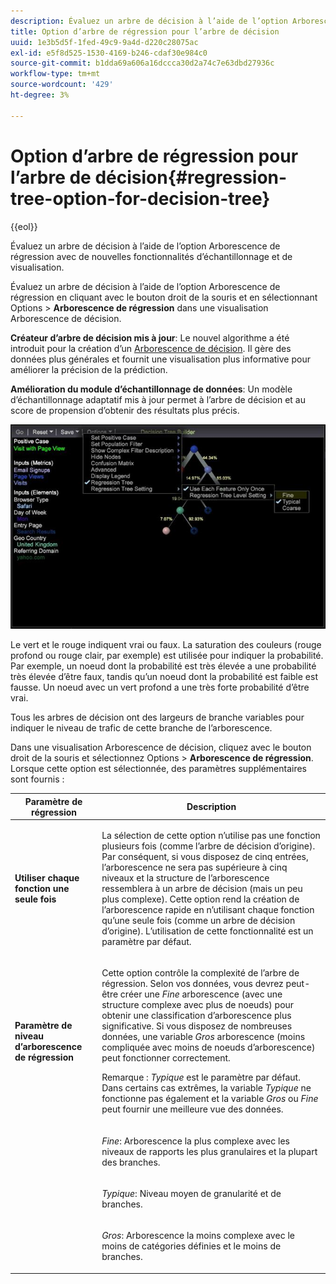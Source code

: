 ```yaml
---
description: Évaluez un arbre de décision à l’aide de l’option Arborescence de régression avec de nouvelles fonctionnalités d’échantillonnage et de visualisation.
title: Option d’arbre de régression pour l’arbre de décision
uuid: 1e3b5d5f-1fed-49c9-9a4d-d220c28075ac
exl-id: e5f8d525-1530-4169-b246-cdaf30e984c0
source-git-commit: b1dda69a606a16dccca30d2a74c7e63dbd27936c
workflow-type: tm+mt
source-wordcount: '429'
ht-degree: 3%

---
```


# Option d’arbre de régression pour l’arbre de décision{#regression-tree-option-for-decision-tree}

{{eol}}

Évaluez un arbre de décision à l’aide de l’option Arborescence de régression avec de nouvelles fonctionnalités d’échantillonnage et de visualisation.

Évaluez un arbre de décision à l’aide de l’option Arborescence de régression en cliquant avec le bouton droit de la souris et en sélectionnant Options > **Arborescence de régression** dans une visualisation Arborescence de décision.

**Créateur d’arbre de décision mis à jour**: Le nouvel algorithme a été introduit pour la création d’un [Arborescence de décision](https://experienceleague.adobe.com/docs/data-workbench/using/client/analysis-visualizations/decision-trees/c-decision-trees.html). Il gère des données plus générales et fournit une visualisation plus informative pour améliorer la précision de la prédiction.

**Amélioration du module d’échantillonnage de données**: Un modèle d’échantillonnage adaptatif mis à jour permet à l’arbre de décision et au score de propension d’obtenir des résultats plus précis.

![](assets/CART-RegressionTreeOptions.jpg)

Le vert et le rouge indiquent vrai ou faux. La saturation des couleurs (rouge profond ou rouge clair, par exemple) est utilisée pour indiquer la probabilité. Par exemple, un noeud dont la probabilité est très élevée a une probabilité très élevée d’être faux, tandis qu’un noeud dont la probabilité est faible est fausse. Un noeud avec un vert profond a une très forte probabilité d’être vrai.

Tous les arbres de décision ont des largeurs de branche variables pour indiquer le niveau de trafic de cette branche de l’arborescence.

Dans une visualisation Arborescence de décision, cliquez avec le bouton droit de la souris et sélectionnez Options > **Arborescence de régression**. Lorsque cette option est sélectionnée, des paramètres supplémentaires sont fournis :

<table id="table_39E025A3E0B549B4BEDCE0D30A499211"> 
 <thead> 
  <tr> 
   <th colname="col1" class="entry"> Paramètre de régression </th> 
   <th colname="col2" class="entry"> Description </th> 
  </tr>
 </thead>
 <tbody> 
  <tr> 
   <td colname="col1"> <p><b>Utiliser chaque fonction une seule fois</b> </p> </td> 
   <td colname="col2"> <p>La sélection de cette option n’utilise pas une fonction plusieurs fois (comme l’arbre de décision d’origine). Par conséquent, si vous disposez de cinq entrées, l’arborescence ne sera pas supérieure à cinq niveaux et la structure de l’arborescence ressemblera à un arbre de décision (mais un peu plus complexe). Cette option rend la création de l’arborescence rapide en n’utilisant chaque fonction qu’une seule fois (comme un arbre de décision d’origine). L’utilisation de cette fonctionnalité est un paramètre par défaut. </p> </td> 
  </tr> 
  <tr> 
   <td colname="col1"> <p><b>Paramètre de niveau d’arborescence de régression </b> </p> </td> 
   <td colname="col2"> <p>Cette option contrôle la complexité de l’arbre de régression. Selon vos données, vous devrez peut-être créer une <i>Fine</i> arborescence (avec une structure complexe avec plus de noeuds) pour obtenir une classification d’arborescence plus significative. Si vous disposez de nombreuses données, une variable <i>Gros</i> arborescence (moins compliquée avec moins de noeuds d’arborescence) peut fonctionner correctement. </p> <p> <p>Remarque : <i>Typique</i> est le paramètre par défaut. Dans certains cas extrêmes, la variable <i>Typique</i> ne fonctionne pas également et la variable <i>Gros</i> ou <i>Fine</i> peut fournir une meilleure vue des données. </p> </p> </td> 
  </tr> 
  <tr> 
   <td colname="col1"> </td> 
   <td colname="col2"> <p><i>Fine</i>: Arborescence la plus complexe avec les niveaux de rapports les plus granulaires et la plupart des branches. </p> </td> 
  </tr> 
  <tr> 
   <td colname="col1"> </td> 
   <td colname="col2"> <p><i>Typique</i>: Niveau moyen de granularité et de branches. </p> </td> 
  </tr> 
  <tr> 
   <td colname="col1"> </td> 
   <td colname="col2"> <p><i>Gros</i>: Arborescence la moins complexe avec le moins de catégories définies et le moins de branches. </p> </td> 
  </tr> 
 </tbody> 
</table>
